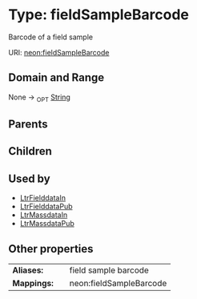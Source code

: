 
# Type: fieldSampleBarcode


Barcode of a field sample

URI: [neon:fieldSampleBarcode](https://data.neonscience.org/fieldSampleBarcode)


## Domain and Range

None ->  <sub>OPT</sub> [String](types/String.md)

## Parents


## Children


## Used by

 * [LtrFielddataIn](LtrFielddataIn.md)
 * [LtrFielddataPub](LtrFielddataPub.md)
 * [LtrMassdataIn](LtrMassdataIn.md)
 * [LtrMassdataPub](LtrMassdataPub.md)

## Other properties

|  |  |  |
| --- | --- | --- |
| **Aliases:** | | field sample barcode |
| **Mappings:** | | neon:fieldSampleBarcode |

